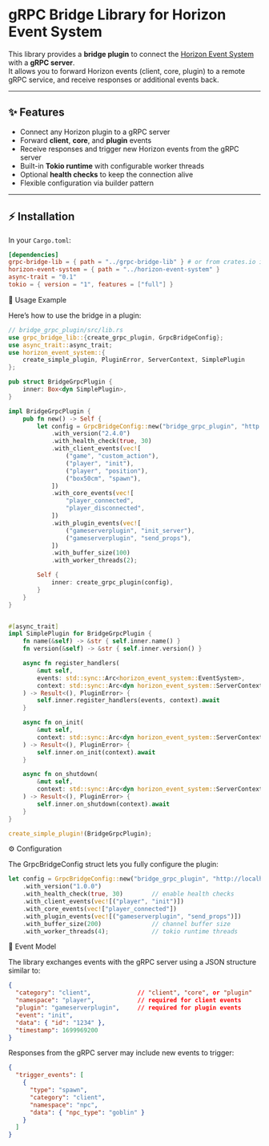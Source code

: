 # gRPC Bridge Library for Horizon Event System

This library provides a **bridge plugin** to connect the [Horizon Event System](https://github.com/your-org/horizon_event_system) with a **gRPC server**.  
It allows you to forward Horizon events (client, core, plugin) to a remote gRPC service, and receive responses or additional events back.

---

## ✨ Features
- Connect any Horizon plugin to a gRPC server
- Forward **client**, **core**, and **plugin** events
- Receive responses and trigger new Horizon events from the gRPC server
- Built-in **Tokio runtime** with configurable worker threads
- Optional **health checks** to keep the connection alive
- Flexible configuration via builder pattern

---

## ⚡ Installation

In your `Cargo.toml`:

```toml
[dependencies]
grpc-bridge-lib = { path = "../grpc-bridge-lib" } # or from crates.io if published
horizon-event-system = { path = "../horizon-event-system" }
async-trait = "0.1"
tokio = { version = "1", features = ["full"] }
```

🚀 Usage Example

Here’s how to use the bridge in a plugin:


```rust
// bridge_grpc_plugin/src/lib.rs
use grpc_bridge_lib::{create_grpc_plugin, GrpcBridgeConfig};
use async_trait::async_trait;
use horizon_event_system::{
    create_simple_plugin, PluginError, ServerContext, SimplePlugin
};

pub struct BridgeGrpcPlugin {
    inner: Box<dyn SimplePlugin>,
}

impl BridgeGrpcPlugin {
    pub fn new() -> Self {
        let config = GrpcBridgeConfig::new("bridge_grpc_plugin", "http://172.22.0.1:50051")
            .with_version("2.4.0")
            .with_health_check(true, 30)
            .with_client_events(vec![
                ("game", "custom_action"),
                ("player", "init"),
                ("player", "position"),
                ("box50cm", "spawn"),
            ])
            .with_core_events(vec![
                "player_connected",
                "player_disconnected",
            ])
            .with_plugin_events(vec![
                ("gameserverplugin", "init_server"),
                ("gameserverplugin", "send_props"),
            ])
            .with_buffer_size(100)
            .with_worker_threads(2);

        Self {
            inner: create_grpc_plugin(config),
        }
    }
}


#[async_trait]
impl SimplePlugin for BridgeGrpcPlugin {
    fn name(&self) -> &str { self.inner.name() }
    fn version(&self) -> &str { self.inner.version() }

    async fn register_handlers(
        &mut self,
        events: std::sync::Arc<horizon_event_system::EventSystem>,
        context: std::sync::Arc<dyn horizon_event_system::ServerContext>,
    ) -> Result<(), PluginError> {
        self.inner.register_handlers(events, context).await
    }

    async fn on_init(
        &mut self,
        context: std::sync::Arc<dyn horizon_event_system::ServerContext>,
    ) -> Result<(), PluginError> {
        self.inner.on_init(context).await
    }

    async fn on_shutdown(
        &mut self,
        context: std::sync::Arc<dyn horizon_event_system::ServerContext>,
    ) -> Result<(), PluginError> {
        self.inner.on_shutdown(context).await
    }
}

create_simple_plugin!(BridgeGrpcPlugin);
```

⚙️ Configuration

The GrpcBridgeConfig struct lets you fully configure the plugin:

``` rust
let config = GrpcBridgeConfig::new("bridge_grpc_plugin", "http://localhost:50051")
    .with_version("1.0.0")
    .with_health_check(true, 30)        // enable health checks
    .with_client_events(vec![("player", "init")])
    .with_core_events(vec!["player_connected"])
    .with_plugin_events(vec![("gameserverplugin", "send_props")])
    .with_buffer_size(200)              // channel buffer size
    .with_worker_threads(4);            // tokio runtime threads
```

📡 Event Model

The library exchanges events with the gRPC server using a JSON structure similar to:

```json
{
  "category": "client",             // "client", "core", or "plugin"
  "namespace": "player",            // required for client events
  "plugin": "gameserverplugin",     // required for plugin events
  "event": "init",
  "data": { "id": "1234" },
  "timestamp": 1699969200
}
```

Responses from the gRPC server may include new events to trigger:
```json
{
  "trigger_events": [
    {
      "type": "spawn",
      "category": "client",
      "namespace": "npc",
      "data": { "npc_type": "goblin" }
    }
  ]
}
```